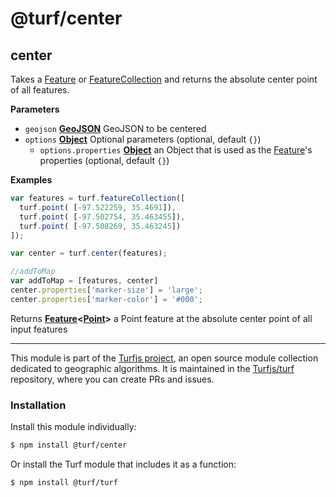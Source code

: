 # @turf/center

<!-- Generated by documentation.js. Update this documentation by updating the source code. -->

## center

Takes a [Feature](https://tools.ietf.org/html/rfc7946#section-3.2) or [FeatureCollection](https://tools.ietf.org/html/rfc7946#section-3.3) and returns the absolute center point of all features.

**Parameters**

-   `geojson` **[GeoJSON](https://tools.ietf.org/html/rfc7946#section-3)** GeoJSON to be centered
-   `options` **[Object](https://developer.mozilla.org/en-US/docs/Web/JavaScript/Reference/Global_Objects/Object)** Optional parameters (optional, default `{}`)
    -   `options.properties` **[Object](https://developer.mozilla.org/en-US/docs/Web/JavaScript/Reference/Global_Objects/Object)** an Object that is used as the [Feature](https://tools.ietf.org/html/rfc7946#section-3.2)'s properties (optional, default `{}`)

**Examples**

```javascript
var features = turf.featureCollection([
  turf.point( [-97.522259, 35.4691]),
  turf.point( [-97.502754, 35.463455]),
  turf.point( [-97.508269, 35.463245])
]);

var center = turf.center(features);

//addToMap
var addToMap = [features, center]
center.properties['marker-size'] = 'large';
center.properties['marker-color'] = '#000';
```

Returns **[Feature](https://tools.ietf.org/html/rfc7946#section-3.2)&lt;[Point](https://tools.ietf.org/html/rfc7946#section-3.1.2)>** a Point feature at the absolute center point of all input features

<!-- This file is automatically generated. Please don't edit it directly:
if you find an error, edit the source file (likely index.js), and re-run
./scripts/generate-readmes in the turf project. -->

---

This module is part of the [Turfjs project](http://turfjs.org/), an open source
module collection dedicated to geographic algorithms. It is maintained in the
[Turfjs/turf](https://github.com/Turfjs/turf) repository, where you can create
PRs and issues.

### Installation

Install this module individually:

```sh
$ npm install @turf/center
```

Or install the Turf module that includes it as a function:

```sh
$ npm install @turf/turf
```

